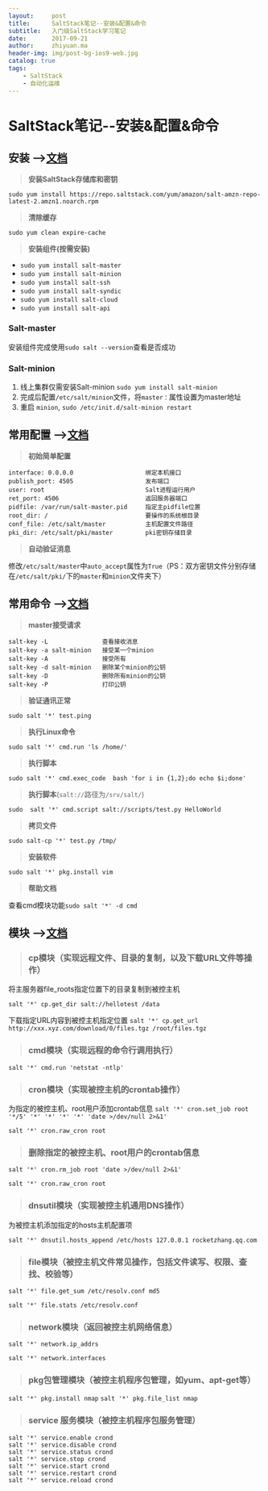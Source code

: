 ```yaml
---
layout:     post
title:      SaltStack笔记--安装&配置&命令
subtitle:   入门级SaltStack学习笔记
date:       2017-09-21
author:     zhiyuan.ma
header-img: img/post-bg-ios9-web.jpg
catalog: true
tags:
    - SaltStack
    - 自动化运维
---
```



# SaltStack笔记--安装&配置&命令

## 安装 -->[文档](https://docs.saltstack.com/en/latest/topics/installation/index.html)
>**安装SaltStack存储库和密钥**

```
sudo yum install https://repo.saltstack.com/yum/amazon/salt-amzn-repo-latest-2.amzn1.noarch.rpm
```
>**清除缓存**

```
sudo yum clean expire-cache
```
>**安装组件(按需安装)**

- `sudo yum install salt-master`
- `sudo yum install salt-minion`
- `sudo yum install salt-ssh`
- `sudo yum install salt-syndic`
- `sudo yum install salt-cloud`
- `sudo yum install salt-api`

### Salt-master
安装组件完成使用`sudo salt --version`查看是否成功

### Salt-minion
1. 线上集群仅需安装Salt-minion `sudo yum install salt-minion`
2. 完成后配置`/etc/salt/minion`文件，将`master：`属性设置为master地址
3. 重启 `minion`, `sudo /etc/init.d/salt-minion restart`

## 常用配置 -->[文档](https://docs.saltstack.com/en/latest/topics/configuration/index.html)
>**初始简单配置**

```
interface: 0.0.0.0                    绑定本机接口
publish_port: 4505                    发布端口
user: root                            Salt进程运行用户
ret_port: 4506                        返回服务器端口
pidfile: /var/run/salt-master.pid     指定主pidfile位置
root_dir: /                           要操作的系统根目录
conf_file: /etc/salt/master           主机配置文件路径
pki_dir: /etc/salt/pki/master         pki密钥存储目录
```

>**自动验证消息**

修改`/etc/salt/master`中`auto_accept`属性为`True`（PS：双方密钥文件分别存储在`/etc/salt/pki/`下的`master`和`minion`文件夹下）

## 常用命令 -->[文档](https://docs.saltstack.com/en/latest/ref/cli/index.html)
>**master接受请求**

```
salt-key -L               查看接收消息
salt-key -a salt-minion   接受某一个minion
salt-key -A               接受所有
salt-key -d salt-minion   删除某个minion的公钥
salt-key -D               删除所有minion的公钥
salt-key -P               打印公钥
```

>**验证通讯正常**

`sudo salt '*' test.ping`
>**执行Linux命令**

`sudo salt '*' cmd.run 'ls /home/'`

>**执行脚本**

`sudo salt '*' cmd.exec_code  bash 'for i in {1,2};do echo $i;done'`

>**执行脚本**(`salt://`路径为`/srv/salt/`)

`sudo  salt '*' cmd.script salt://scripts/test.py HelloWorld`

>**拷贝文件**

`sudo salt-cp '*' test.py /tmp/`

>**安装软件**

`sudo salt '*' pkg.install vim`

>**帮助文档**

查看cmd模块功能`sudo salt '*' -d cmd`


## 模块 -->[文档](https://docs.saltstack.com/en/latest/ref/index.html)


>### cp模块（实现远程文件、目录的复制，以及下载URL文件等操作）

将主服务器file_roots指定位置下的目录复制到被控主机

`salt '*' cp.get_dir salt://hellotest /data`
 
下载指定URL内容到被控主机指定位置
`salt '*' cp.get_url http://xxx.xyz.com/download/0/files.tgz /root/files.tgz`
 
>### cmd模块（实现远程的命令行调用执行）

`salt '*' cmd.run 'netstat -ntlp'`
 
>### cron模块（实现被控主机的crontab操作）

为指定的被控主机、root用户添加crontab信息
`salt '*' cron.set_job root '*/5' '*' '*' '*' '*' 'date >/dev/null 2>&1'`

`salt '*' cron.raw_cron root`
 
>### 删除指定的被控主机、root用户的crontab信息

`salt '*' cron.rm_job root 'date >/dev/null 2>&1'`

`salt '*' cron.raw_cron root`
 
>### dnsutil模块（实现被控主机通用DNS操作）

为被控主机添加指定的hosts主机配置项

`salt '*' dnsutil.hosts_append /etc/hosts 127.0.0.1 rocketzhang.qq.com`
 
>### file模块（被控主机文件常见操作，包括文件读写、权限、查找、校验等）

`salt '*' file.get_sum /etc/resolv.conf md5`

`salt '*' file.stats /etc/resolv.conf`
 
>### network模块（返回被控主机网络信息）

`salt '*' network.ip_addrs`

`salt '*' network.interfaces`
 
>### pkg包管理模块（被控主机程序包管理，如yum、apt-get等）

`salt '*' pkg.install nmap`
`salt '*' pkg.file_list nmap`
 
>### service 服务模块（被控主机程序包服务管理）

```
salt '*' service.enable crond
salt '*' service.disable crond
salt '*' service.status crond
salt '*' service.stop crond
salt '*' service.start crond
salt '*' service.restart crond
salt '*' service.reload crond
```
















